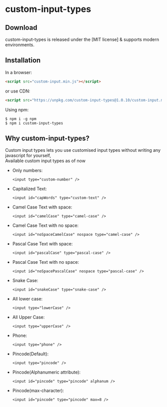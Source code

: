 # custom-input-types

## Download
custom-input-types is released under the [MIT license] & supports modern environments.


## Installation

In a browser:
```html
<script src="custom-input.min.js"></script>
```

or use CDN:

```html
<script src="https://unpkg.com/custom-input-types@1.0.10/custom-input.min.js"></script>
```

Using npm:
```shell
$ npm i -g npm
$ npm i custom-input-types
```

## Why custom-input-types?

Custom input types lets you use customised input types without writing any javascript for yourself,<br>
Available custom input types as of now

 * Only numbers:
      ```
     <input type="custom-number" />
     ```
 * Capitalized Text:
    ```
    <input id="capWords" type="custom-text" />
   ```
 * Camel Case Text with space:
      ```
    <input id="camelCase" type="camel-case" />
     ```

 * Camel Case Text with no space:
      ```
    <input id="noSpaceCamelCase" nospace type="camel-case" />
     ```
 * Pascal Case Text with space:
     ```
    <input id="pascalCase" type="pascal-case" />
    ```

 * Pascal Case Text with no space:
    ```
    <input id="noSpacePascalCase" nospace type="pascal-case" />
   ```
 * Snake Case:
      ```
    <input id="snakeCase" type="snake-case" />
     ```
 * All lower case:
      ```
    <input type="lowerCase" />
     ```
 * All Upper Case:
      ```
    <input type="upperCase" />
     ```
 * Phone:
      ```
     <input type="phone" />
     ```
 * Pincode(Default):
    ```
    <input type="pincode" />
    ```
 * Pincode(Alphanumeric attribute):
   ```
   <input id="pincode" type="pincode" alphanum />
   ```
 * Pincode(max-character):
    ```
   <input id="pincode" type="pincode" max=8 />
   ```
